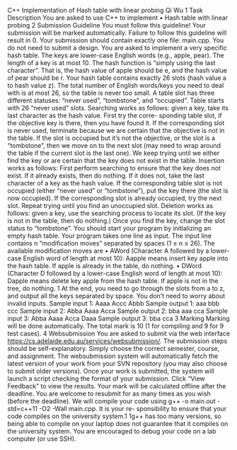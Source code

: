 C++ Implementation of Hash table with linear probing
Qi Wu
1 Task Description
You are asked to use C++ to implement
• Hash table with linear probing
2 Submission Guideline
You must follow this guideline! Your submission will be marked automatically. Failure to
follow this guideline will result in 0.
Your submission should contain exactly one file: main.cpp.
You do not need to submit a design.
You are asked to implement a very specific hash table. The keys are lower-case English words (e.g., apple,
pear). The length of a key is at most 10. The hash function is “simply using the last character”. That is,
the hash value of apple should be e, and the hash value of pear should be r. Your hash table contains exactly
26 slots (hash value a to hash value z). The total number of English words/keys you need to deal with is at
most 26, so the table is never too small.
A table slot has three different statuses: “never used”, “tombstone”, and “occupied”. Table starts with
26 “never used” slots.
Searching works as follows: given a key, take its last character as the hash value. First try the corre-
sponding table slot, if the objective key is there, then you have found it. If the corresponding slot is never
used, terminate because we are certain that the objective is not in the table. If the slot is occupied but it’s
not the objective, or the slot is a “tombstone”, then we move on to the next slot (may need to wrap around
the table if the current slot is the last one). We keep trying until we either find the key or are certain that
the key does not exist in the table.
Insertion works as follows: First perform searching to ensure that the key does not exist. If it already
exists, then do nothing. If it does not, take the last character of a key as the hash value. If the corresponding
table slot is not occupied (either “never used” or “tombstone”), put the key there (the slot is now occupied).
If the corresponding slot is already occupied, try the next slot. Repeat trying until you find an unoccupied
slot.
Deletion works as follows: given a key, use the searching process to locate its slot. (If the key is not in
the table, then do nothing.) Once you find the key, change the slot status to “tombstone”.
You should start your program by initializing an empty hash table. Your program takes one line as
input. The input line contains n “modification moves” separated by spaces (1 ≤ n ≤ 26). The available
modification moves are
• AWord (Character A followed by a lower-case English word of length at most 10): Aapple means insert
key apple into the hash table. If apple is already in the table, do nothing.
• DWord (Character D followed by a lower-case English word of length at most 10): Dapple means delete
key apple from the hash table. If apple is not in the tree, do nothing.
1
At the end, you need to go through the slots from a to z, and output all the keys separated by space.
You don’t need to worry about invalid inputs.
Sample input 1: Aaaa Accc Abbb
Sample output 1: aaa bbb ccc
Sample input 2: Abba Aaaa Acca
Sample output 2: bba aaa cca
Sample input 3: Abba Aaaa Acca Daaa
Sample output 3: bba cca
3 Marking
Marking will be done automatically. The total mark is 10 (1 for compiling and 9 for 9 test cases).
4 Websubmission
You are asked to submit via the web interface https://cs.adelaide.edu.au/services/websubmission/.
The submission steps should be self-explanatory. Simply choose the correct semester, course, and assignment.
The websubmission system will automatically fetch the latest version of your work from your SVN repository
(you may also choose to submit older versions). Once your work is submitted, the system will launch a
script checking the format of your submission. Click “View Feedback” to view the results. Your mark will
be calculated offline after the deadline. You are welcome to resubmit for as many times as you wish (before
the deadline).
We will compile your code using g++ -o main.out -std=c++11 -O2 -Wall main.cpp. It is your re-
sponsibility to ensure that your code compiles on the university system.1
1g++ has too many versions, so being able to compile on your laptop does not guarantee that it compiles on the university
system. You are encouraged to debug your code on a lab computer (or use SSH).